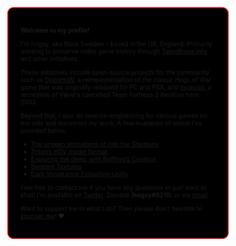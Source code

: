 <style>
.BlockStyle {
    background: black;
    max-width: 480px;
    border: solid red 0.15em;
    border-radius: 1em;
    padding: 2em;
}
</style>

<div class="BlockStyle">

<b>Welcome to my profile!</b>

I'm hogsy, aka Mark Sowden - based in the UK, England. Primarily working to preserve video game history through [TalonBrave.info](http://talonbrave.info/) and other initiatives.

These initiatives include open-source projects for the community such as [OpenHoW](https://github.com/TalonBraveInfo/OpenHoW), a reimplementation of the classic Hogs of War game that was originally released for PC and PSX, and [Invasion](https://github.com/TalonBraveInfo/Invasion), a recreation of Valve's cancelled Team Fortress 2 iteration from 2003.

Beyond that, I also do reverse-engineering for various games on the side and document my work. A few examples of which I've provided below.

- [The unseen animations of Into the Shadows](http://talonbrave.info/?p=1432)
- [Triton’s HDV model format](http://talonbrave.info/?p=1334)
- [Exploring the deep, with Bullfrog’s Creation](http://talonbrave.info/?p=1563)
- [Sentient Textures](http://talonbrave.info/?p=1902)
- [Dark Vengeance Extraction Utility](http://talonbrave.info/?p=1614)

Feel free to contact me if you have any questions or just want to chat! I'm available on [Twitter](https://twitter.com/hogsy16), Discord (**hogsy#9210**) or via [email](mailto:hogsy@oldtimes-software.com).

Want to support me in what I do? Then please don't hesitate to [sponser me](https://github.com/sponsors/hogsy)! ❤️

</div>
